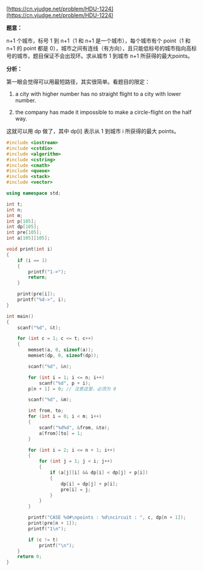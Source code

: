 [https://cn.vjudge.net/problem/HDU-1224](https://cn.vjudge.net/problem/HDU-1224)

**题意：**

n+1 个城市，标号 1 到 n+1（1 和 n+1 是一个城市），每个城市有个 point（1 和 n+1 的 point 都是 0），城市之间有连线（有方向），且只能低标号的城市指向高标号的城市，题目保证不会出现环。求从城市 1 到城市 n+1 所获得的最大points。

**分析：**

第一眼会觉得可以用最短路径，其实很简单。看题目的限定：

1. a city with higher number has no straight flight to a city with lower number. 

2. the company has made it impossible to make a circle-flight on the half way.

这就可以用 dp 做了，其中 dp[i] 表示从 1 到城市 i 所获得的最大 points。

```c++
#include <iostream>
#include <cstdio>
#include <algorithm>
#include <cstring>
#include <cmath>
#include <queue>
#include <stack>
#include <vector>

using namespace std;

int t;
int n;
int m;
int p[105];
int dp[105];
int pre[105];
int a[105][105];

void print(int i)
{
    if (i == 1)
    {
        printf("1->");
        return;
    }

    print(pre[i]);
    printf("%d->", i);
}

int main()
{
    scanf("%d", &t);

    for (int c = 1; c <= t; c++)
    {
        memset(a, 0, sizeof(a));
        memset(dp, 0, sizeof(dp));

        scanf("%d", &n);

        for (int i = 1; i <= n; i++)
            scanf("%d", p + i);
        p[n + 1] = 0; // 注意这里，必须为 0

        scanf("%d", &m);

        int from, to;
        for (int i = 0; i < m; i++)
        {
            scanf("%d%d", &from, &to);
            a[from][to] = 1;
        }

        for (int i = 2; i <= n + 1; i++)
        {
            for (int j = 1; j < i; j++)
            {
                if (a[j][i] && dp[i] < dp[j] + p[i])
                {
                    dp[i] = dp[j] + p[i];
                    pre[i] = j;
                }
            }
        }

        printf("CASE %d#\npoints : %d\ncircuit : ", c, dp[n + 1]);
        print(pre[n + 1]);
        printf("1\n");

        if (c != t)
            printf("\n");
    }
    return 0;
}
```
